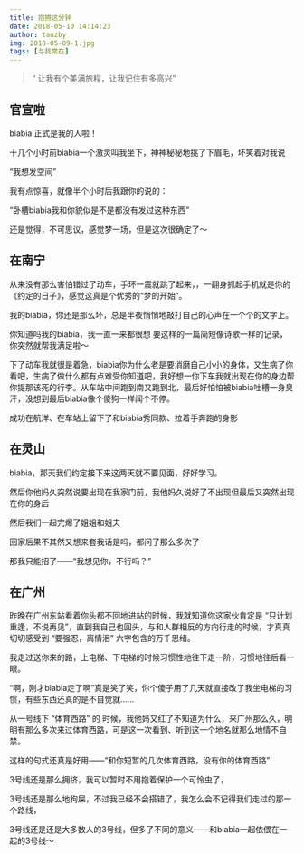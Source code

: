 ```yaml
---
title: 抱拥这分钟
date: 2018-05-10 14:14:23
author: tanzby
img: 2018-05-09-1.jpg
tags: [与我常在]
---
```





> “ 让我有个美满旅程，让我记住有多高兴”

 

## 官宣啦

biabia 正式是我的人啦！

十几个小时前biabia一个激灵叫我坐下，神神秘秘地挑了下眉毛，坏笑着对我说

“我想发空间”

我有点惊喜，就像半个小时后我跟你的说的：

“卧槽biabia我和你貌似是不是都没有发过这种东西”

还是觉得，不可思议，感觉梦一场，但是这次很确定了～

## 在南宁

从来没有那么害怕错过了动车，手环一震就跳了起来，，一翻身抓起手机就是你的《约定的日子》，感觉这真是个优秀的“梦的开始”。

我的biabia，你还是那么坏，总是半夜悄悄地敲打自己的心声在一个个的文字上。

你知道吗我的biabia，我一直一来都很想 要这样的一篇简短像诗歌一样的记录，你突然就帮我满足啦～

下了动车我就很是着急，biabia你为什么老是要消磨自己小小的身体，又生病了你看吧，生病了做什么都有点难受你知道吧，我好想一你下车我就出现在你的身边帮你提那该死的行李。从车站中间跑到南又跑到北，最后好怕怕被biabia吐槽一身臭汗，没想到最后biabia像个傻狗一样闻个不停。

成功在航洋、在车站上留下了和biabia秀同款、拉着手奔跑的身影

## 在灵山

biabia，那天我们约定接下来这两天就不要见面，好好学习。

然后你他妈久突然说要出现在我家门前，我他妈久说好了不出现但最后又突然出现在你的身后

然后我们一起完爆了姐姐和姐夫

回家后果不其然又想来套我话是吗，都问了那么多次了

那我只能招了——“我想见你，不行吗？”

## 在广州

昨晚在广州东站看着你头都不回地进站的时候，我就知道你这家伙肯定是 “只计划重逢，不说再见”，直到我自己也回头，与和人群相反的方向行走的时候，才真真切切感受到 “要强忍，离情泪” 六字包含的万千思绪。

我走过送你来的路，上电梯、下电梯的时候习惯性地往下走一阶，习惯地往后看一眼。

“啊，刚才biabia走了啊”真是笑了笑，你个傻子用了几天就直接改了我坐电梯的习惯，有些东西还真的是不自觉就…...

从一号线下 “体育西路” 的 时候，我他妈又红了不知道为什么，来广州那么久，明明有那么多次来过体育西路，可是这一次看到、听到这一个地名就那么地情不自禁。

这样的句式还真是好用——“和你短暂的几次体育西路，没有你的体育西路”

3号线还是那么拥挤，我可以暂时不用抱着保护一个可怜虫了，

3号线还是那么地狗屎，不过我已经不会搭错了，我怎么会不记得我们走过的那一个路线，

3号线还是还是大多数人的3号线，但多了不同的意义——和biabia一起依偎在一起的3号线～




